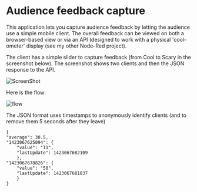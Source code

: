 Audience feedback capture
=========================

This application lets you capture audience feedback by letting the audience use a simple mobile client. The overall feedback can be viewed on both a browser-based view or via an API (designed to work with a physical 'cool-ometer' display (see my other Node-Red project). 

The client has a simple slider to capture feedback (from Cool to Scary in the screenshot below). The screenshot shows two clients and then the JSON response to the API.

![ScreenShot](screenshot.bmp)

Here is the flow:

![flow](flow.bmp)

The JSON format uses timestamps to anonymously identify clients (and to remove them 5 seconds after they leave) 
```
{
"average": 30.5,
"1423067625094": {
	"value": "11",
	"lastUpdate": 1423067682109
	},
"1423067678826": {
	"value": "50",
	"lastUpdate": 1423067681837
	}
}
```

